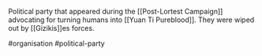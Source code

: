 Political party that appeared during the [[Post-Lortest Campaign]] advocating for turning humans into [[Yuan Ti Pureblood]].
They were wiped out by [[Gizikis]]es forces.

#organisation #political-party